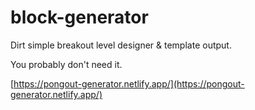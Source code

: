 # block-generator

Dirt simple breakout level designer & template output. 

You probably don't need it.

[https://pongout-generator.netlify.app/](https://pongout-generator.netlify.app/)